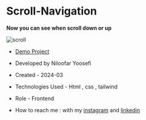 # Scroll-Navigation
**Now you can see when scroll down or up**

![scroll](https://github.com/niloufar-yousefi/Scroll-Navigation/assets/156951582/d38743f1-0c77-4f5a-8726-7d5fdea66af7)

- [Demo Project](https://niloufar-yousefi.github.io/Scroll-Navigation/)

- Developed by Niloofar Yoosefi

- Created - 2024-03

- Technologies Used - Html , css , tailwind 


- Role - Frontend

- How to reach me : with my [instagram](https://github.com/niloufar-yousefi) and [linkedin](https://www.linkedin.com/in/niloofar-yoosefikhorram-242742143/)
